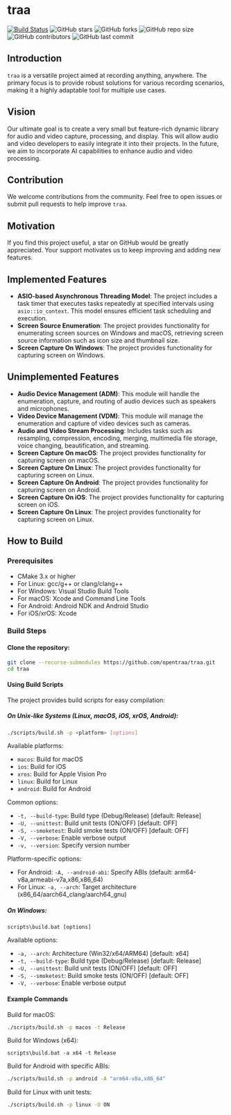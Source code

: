 # traa
[![Build Status](https://github.com/opentraa/traa/actions/workflows/ci-pr-on-main.yml/badge.svg)](https://github.com/opentraa/traa/actions)
![GitHub stars](https://img.shields.io/github/stars/opentraa/traa)
![GitHub forks](https://img.shields.io/github/forks/opentraa/traa)
![GitHub repo size](https://img.shields.io/github/repo-size/opentraa/traa)
![GitHub contributors](https://img.shields.io/github/contributors/opentraa/traa)
![GitHub last commit](https://img.shields.io/github/last-commit/opentraa/traa)

## Introduction

`traa` is a versatile project aimed at recording anything, anywhere. The primary focus is to provide robust solutions for various recording scenarios, making it a highly adaptable tool for multiple use cases.

## Vision

Our ultimate goal is to create a very small but feature-rich dynamic library for audio and video capture, processing, and display. This will allow audio and video developers to easily integrate it into their projects. In the future, we aim to incorporate AI capabilities to enhance audio and video processing.

## Contribution

We welcome contributions from the community. Feel free to open issues or submit pull requests to help improve `traa`.

## Motivation

If you find this project useful, a star on GitHub would be greatly appreciated. Your support motivates us to keep improving and adding new features.

## Implemented Features

- **ASIO-based Asynchronous Threading Model**: The project includes a task timer that executes tasks repeatedly at specified intervals using `asio::io_context`. This model ensures efficient task scheduling and execution.
- **Screen Source Enumeration**: The project provides functionality for enumerating screen sources on Windows and macOS, retrieving screen source information such as icon size and thumbnail size.
- **Screen Capture On Windows**: The project provides functionality for capturing screen on Windows.

## Unimplemented Features

- **Audio Device Management (ADM)**: This module will handle the enumeration, capture, and routing of audio devices such as speakers and microphones.
- **Video Device Management (VDM)**: This module will manage the enumeration and capture of video devices such as cameras.
- **Audio and Video Stream Processing**: Includes tasks such as resampling, compression, encoding, merging, multimedia file storage, voice changing, beautification, and streaming.
- **Screen Capture On macOS**: The project provides functionality for capturing screen on macOS.
- **Screen Capture On Linux**: The project provides functionality for capturing screen on Linux.
- **Screen Capture On Android**: The project provides functionality for capturing screen on Android.
- **Screen Capture On iOS**: The project provides functionality for capturing screen on iOS.
- **Screen Capture On Linux**: The project provides functionality for capturing screen on Linux.

## How to Build

### Prerequisites
- CMake 3.x or higher
- For Linux: gcc/g++ or clang/clang++
- For Windows: Visual Studio Build Tools
- For macOS: Xcode and Command Line Tools
- For Android: Android NDK and Android Studio
- For iOS/xrOS: Xcode

### Build Steps

#### Clone the repository:
```sh
git clone --recurse-submodules https://github.com/opentraa/traa.git
cd traa
```

#### Using Build Scripts

The project provides build scripts for easy compilation:

##### On Unix-like Systems (Linux, macOS, iOS, xrOS, Android):
```sh
./scripts/build.sh -p <platform> [options]
```

Available platforms:
- `macos`: Build for macOS
- `ios`: Build for iOS
- `xros`: Build for Apple Vision Pro
- `linux`: Build for Linux
- `android`: Build for Android

Common options:
- `-t, --build-type`: Build type (Debug/Release) [default: Release]
- `-U, --unittest`: Build unit tests (ON/OFF) [default: OFF]
- `-S, --smoketest`: Build smoke tests (ON/OFF) [default: OFF]
- `-V, --verbose`: Enable verbose output
- `-v, --version`: Specify version number

Platform-specific options:
- For Android: `-A, --android-abi`: Specify ABIs (default: arm64-v8a,armeabi-v7a,x86,x86_64)
- For Linux: `-a, --arch`: Target architecture (x86_64/aarch64_clang/aarch64_gnu)

##### On Windows:
```batch
scripts\build.bat [options]
```

Available options:
- `-a, --arch`: Architecture (Win32/x64/ARM64) [default: x64]
- `-t, --build-type`: Build type (Debug/Release) [default: Release]
- `-U, --unittest`: Build unit tests (ON/OFF) [default: OFF]
- `-S, --smoketest`: Build smoke tests (ON/OFF) [default: OFF]
- `-V, --verbose`: Enable verbose output

#### Example Commands

Build for macOS:
```sh
./scripts/build.sh -p macos -t Release
```

Build for Windows (x64):
```batch
scripts\build.bat -a x64 -t Release
```

Build for Android with specific ABIs:
```sh
./scripts/build.sh -p android -A "arm64-v8a,x86_64"
```

Build for Linux with unit tests:
```sh
./scripts/build.sh -p linux -U ON
```
